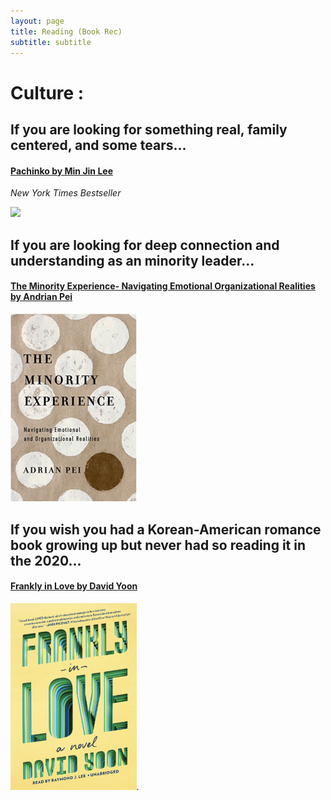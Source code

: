 ```yaml
---
layout: page
title: Reading (Book Rec)
subtitle: subtitle 
---
```


# Culture : 




## If you are looking for something real, family centered, and some tears...
#### [Pachinko by Min Jin Lee](https://www.minjinlee.com/book/pachinko/)
_New York Times Bestseller_

![](assets/img/pachinko.png=250x250)




## If you are looking for deep connection and understanding as an minority leader...
#### [The Minority Experience- Navigating Emotional Organizational Realities by Andrian Pei](https://www.amazon.com/Minority-Experience-Navigating-Emotional-Organizational/dp/0830845488)
 <img src="assets/img/minority.png" width="40%">
 
 
## If you wish you had a Korean-American romance book growing up but never had so reading it in the 2020...
#### [Frankly in Love by David Yoon](https://www.penguinrandomhouse.com/books/598579/frankly-in-love-by-david-yoon/)
 <img src="assets/img/frankly.png" width="40%">.

 
 
 
 

